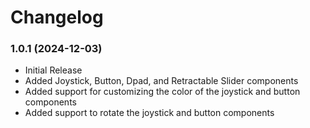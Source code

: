 # Changelog

### 1.0.1 (2024-12-03)

- Initial Release
- Added Joystick, Button, Dpad, and Retractable Slider components
- Added support for customizing the color of the joystick and button components
- Added support to rotate the joystick and button components